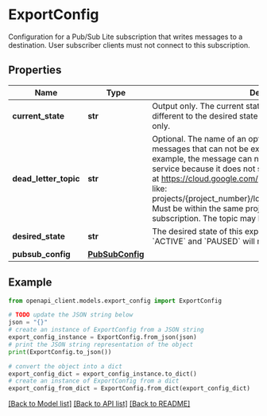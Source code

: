 # ExportConfig

Configuration for a Pub/Sub Lite subscription that writes messages to a destination. User subscriber clients must not connect to this subscription.

## Properties

Name | Type | Description | Notes
------------ | ------------- | ------------- | -------------
**current_state** | **str** | Output only. The current state of the export, which may be different to the desired state due to errors. This field is output only. | [optional] [readonly] 
**dead_letter_topic** | **str** | Optional. The name of an optional Pub/Sub Lite topic to publish messages that can not be exported to the destination. For example, the message can not be published to the Pub/Sub service because it does not satisfy the constraints documented at https://cloud.google.com/pubsub/docs/publisher. Structured like: projects/{project_number}/locations/{location}/topics/{topic_id}. Must be within the same project and location as the subscription. The topic may be changed or removed. | [optional] 
**desired_state** | **str** | The desired state of this export. Setting this to values other than &#x60;ACTIVE&#x60; and &#x60;PAUSED&#x60; will result in an error. | [optional] 
**pubsub_config** | [**PubSubConfig**](PubSubConfig.md) |  | [optional] 

## Example

```python
from openapi_client.models.export_config import ExportConfig

# TODO update the JSON string below
json = "{}"
# create an instance of ExportConfig from a JSON string
export_config_instance = ExportConfig.from_json(json)
# print the JSON string representation of the object
print(ExportConfig.to_json())

# convert the object into a dict
export_config_dict = export_config_instance.to_dict()
# create an instance of ExportConfig from a dict
export_config_from_dict = ExportConfig.from_dict(export_config_dict)
```
[[Back to Model list]](../README.md#documentation-for-models) [[Back to API list]](../README.md#documentation-for-api-endpoints) [[Back to README]](../README.md)


